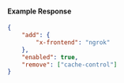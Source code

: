 <!-- Code generated for API Clients. DO NOT EDIT. -->

#### Example Response

```json
{
	"add": {
		"x-frontend": "ngrok"
	},
	"enabled": true,
	"remove": ["cache-control"]
}
```
